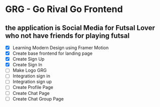 # GRG - Go Rival Go Frontend

## the application is Social Media for Futsal Lover who not have friends for playing futsal

- [x] Learning Modern Design using Framer Motion
- [x] Create base frontend for landing page
- [x] Create Sign Up
- [x] Create Sign In
- [ ] Make Logo GRG
- [ ] Integration sign in
- [ ] Integration sign up
- [ ] Create Profile Page
- [ ] Create Chat Page
- [ ] Create Chat Group Page